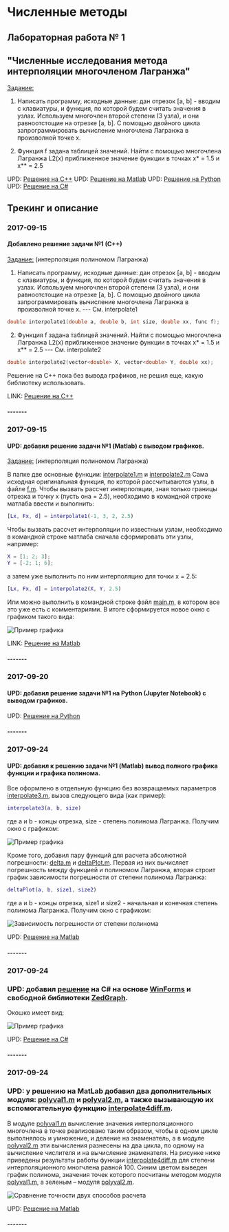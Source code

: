 # Численные методы

## Лабораторная работа № 1
## "Численные исследования метода интерполяции многочленом Лагранжа"

[Задание:](https://github.com/hroniko/AMM_3_Kurs_2017/blob/master/NM/Lab01/%D0%97%D0%B0%D0%B4%D0%B0%D0%BD%D0%B8%D0%B501.txt)

1. Написать программу, исходные данные: дан отрезок [a, b] - вводим с клавиатуры,
и функция, по которой будем считать значения в узлах. Используем многочлен второй степени (3 узла),
и они равноотстощие на отрезке [a, b]. С помощью двойного цикла запрограммировать вычисление
многочлена Лагранжа в произволной точке x.

2. Функция f задана таблицей значений. Найти с помощью многочлена Лагранжа L2(x) приближенное значение
функции в точках x* = 1.5 и x** = 2.5 

UPD: [Решение на С++](https://github.com/hroniko/AMM_3_Kurs_2017/tree/master/NM/Lab01/c%2B%2B)
UPD: [Решение на Matlab](https://github.com/hroniko/AMM_3_Kurs_2017/tree/master/NM/Lab01/matlab)
UPD: [Решение на Python](https://github.com/hroniko/AMM_3_Kurs_2017/tree/master/NM/Lab01/py/Lab01.ipynb)
UPD: [Решение на C#](https://github.com/hroniko/AMM_3_Kurs_2017/tree/master/NM/Lab01/c%23/Lab01)


## Трекинг и описание


### 2017-09-15
#### Добавлено решение задачи №1 (С++)
[Задание:](https://github.com/hroniko/AMM_3_Kurs_2017/blob/master/NM/Lab01/%D0%97%D0%B0%D0%B4%D0%B0%D0%BD%D0%B8%D0%B501.txt)
(интерполяция полиномом Лагранжа)

1. Написать программу, исходные данные: дан отрезок [a, b] - вводим с клавиатуры,
и функция, по которой будем считать значения в узлах. Используем многочлен второй степени (3 узла),
и они равноотстощие на отрезке [a, b]. С помощью двойного цикла запрограммировать вычисление
многочлена Лагранжа в произволной точке x. --- См. interpolate1

```cpp
double interpolate1(double a, double b, int size, double xx, func f);
```

2. Функция f задана таблицей значений. Найти с помощью многочлена Лагранжа L2(x) приближенное значение
функции в точках x* = 1.5 и x** = 2.5  --- См. interpolate2

```cpp
double interpolate2(vector<double> X, vector<double> Y, double xx);
```

Решение на C++ пока без вывода графиков, не решил еще, какую библиотеку использовать.

LINK: [Решение на С++](https://github.com/hroniko/AMM_3_Kurs_2017/tree/master/NM/Lab01/c%2B%2B)

#### -------



### 2017-09-15
#### UPD: добавил решение задачи №1 (Matlab) с выводом графиков.
[Задание:](https://github.com/hroniko/AMM_3_Kurs_2017/blob/master/NM/Lab01/%D0%97%D0%B0%D0%B4%D0%B0%D0%BD%D0%B8%D0%B501.txt)
(интерполяция полиномом Лагранжа)

В папке две основные функции: [interpolate1.m](https://github.com/hroniko/AMM_3_Kurs_2017/tree/master/NM/Lab01/matlab/interpolate1.m) и [interpolate2.m](https://github.com/hroniko/AMM_3_Kurs_2017/tree/master/NM/Lab01/matlab/interpolate2.m)
Сама исходная оригинальная функция, по которой рассчитываются узлы, в файле [f.m](https://github.com/hroniko/AMM_3_Kurs_2017/tree/master/NM/Lab01/matlab/f.m). 
Чтобы вызвать рассчет интерполяции, зная только границы отрезка и точку x (пусть она = 2.5), необходимо в командной строке матлаба ввести и выполнить:
```matlab
[Lx, Fx, d] = interpolate1(-1, 3, 2, 2.5)
```
Чтобы вызвать рассчет интерполяции по известным узлам, необходимо в командной строке матлаба сначала сформировать эти узлы, например:
```matlab
X = [1; 2; 3];
Y = [-2; 1; 6];
```
а затем уже выполнить по ним интерполяцию для точки x = 2.5:
```matlab
[Lx, Fx, d] = interpolate2(X, Y, 2.5)
```
Или можно выполнить в командной строке файл [main.m](https://github.com/hroniko/AMM_3_Kurs_2017/tree/master/NM/Lab01/matlab/main.m), в котором все это уже есть с комментариями.
В итоге сформируется новое окно с графиком такого вида:

![Пример графика](https://github.com/hroniko/AMM_3_Kurs_2017/raw/master/NM/Lab01/matlab/img/figure1.png)

LINK: [Решение на Matlab](https://github.com/hroniko/AMM_3_Kurs_2017/tree/master/NM/Lab01/matlab)

#### -------



### 2017-09-20
#### UPD: добавил решение задачи №1 на Python (Jupyter Notebook) с выводом графиков.

UPD: [Решение на Python](https://github.com/hroniko/AMM_3_Kurs_2017/tree/master/NM/Lab01/py/Lab01.ipynb)

#### -------



### 2017-09-24
#### UPD: добавил к решению задачи №1 (Matlab) вывод полного графика функции и графика полинома.
Все оформлено в отдельную функцию без возвращаемых параметров [interpolate3.m](https://github.com/hroniko/AMM_3_Kurs_2017/tree/master/NM/Lab01/matlab/interpolate3.m), вызов следующего вида (как пример):

```matlab
interpolate3(a, b, size)
```
где a и b - концы отрезка, size - степень полинома Лагранжа.
Получим окно с графиком:

![Пример графика](https://github.com/hroniko/AMM_3_Kurs_2017/raw/master/NM/Lab01/matlab/img/figure2.png)

Кроме того, добавил пару функций для расчета абсолютной погрешности: [delta.m](https://github.com/hroniko/AMM_3_Kurs_2017/tree/master/NM/Lab01/matlab/delta.m) и [deltaPlot.m](https://github.com/hroniko/AMM_3_Kurs_2017/tree/master/NM/Lab01/matlab/deltaPlot.m). Первая из них вычисляет погрешность между функцией и полиномом Лагранжа, вторая строит график зависимости погрешности от степени полинома Лагранжа:

```matlab
deltaPlot(a, b, size1, size2)
```
где a и b - концы отрезка, size1 и size2 - начальная и конечная степень полинома Лагранжа.
Получим окно с графиком:

![Зависимость погрешности от степени полинома](https://github.com/hroniko/AMM_3_Kurs_2017/raw/master/NM/Lab01/matlab/img/figure3.png)

UPD: [Решение на Matlab](https://github.com/hroniko/AMM_3_Kurs_2017/tree/master/NM/Lab01/matlab)

#### -------


### 2017-09-24
### UPD: добавил [решение](https://github.com/hroniko/AMM_3_Kurs_2017/tree/master/NM/Lab01/c%23/Lab01) на C# на основе [WinForms](https://ru.wikipedia.org/wiki/Windows_Forms) и свободной библиотеки [ZedGraph](http://zedgraph.sourceforge.net/samples.html).
Окошко имеет вид:

![Пример графика](https://raw.githubusercontent.com/hroniko/AMM_3_Kurs_2017/master/NM/Lab01/c%23/img/figure1.png)

UPD: [Решение на C#](https://github.com/hroniko/AMM_3_Kurs_2017/tree/master/NM/Lab01/c%23/Lab01)

#### -------


### 2017-09-24
### UPD: у решению на MatLab добавил два дополнительных модуля: [polyval1.m](https://github.com/hroniko/AMM_3_Kurs_2017/tree/master/NM/Lab01/matlab/polyval1.m) и [polyval2.m](https://github.com/hroniko/AMM_3_Kurs_2017/tree/master/NM/Lab01/matlab/polyval2.m), а также вызывающую их вспомогательную функцию [interpolate4diff.m](https://github.com/hroniko/AMM_3_Kurs_2017/tree/master/NM/Lab01/matlab/interpolate4diff.m).
В модуле [polyval1.m](https://github.com/hroniko/AMM_3_Kurs_2017/tree/master/NM/Lab01/matlab/polyval1.m) вычисление значения интерполяционного многочлена в точке реализовано таким образом, чтобы в одном цикле выполнялось и умножение, и
деление на знаменатель, а в модуле [polyval2.m](https://github.com/hroniko/AMM_3_Kurs_2017/tree/master/NM/Lab01/matlab/polyval2.m) эти вычисления разнесены на два цикла, по одному на вычисление числителя и на вычисление знаменателя.
На рисунке ниже приведены результаты работы функции [interpolate4diff.m](https://github.com/hroniko/AMM_3_Kurs_2017/tree/master/NM/Lab01/matlab/interpolate4diff.m) для степени интерполяционного многчлена равной 100. Синим цветом выведен график
полинома, значения точек которого посчитаны методом модуля [polyval1.m](https://github.com/hroniko/AMM_3_Kurs_2017/tree/master/NM/Lab01/matlab/polyval1.m), а зеленым – модуля [polyval2.m](https://github.com/hroniko/AMM_3_Kurs_2017/tree/master/NM/Lab01/matlab/polyval2.m).

![Сравнение точности двух способов расчета](https://raw.githubusercontent.com/hroniko/AMM_3_Kurs_2017/master/NM/Lab01/c%23/img/diff/diff0.png)

UPD: [Решение на Matlab](https://github.com/hroniko/AMM_3_Kurs_2017/tree/master/NM/Lab01/matlab)

#### -------